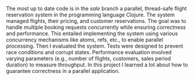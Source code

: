 The most up to date code is in the _sale_ branch
a parallel, thread-safe flight reservation system in the programming language Clojure. The system managed flights, their pricing, and customer reservations. 
The goal was to handle multiple booking requests concurrently while ensuring correctness and performance. This entailed implementing the system using various concurrency mechanisms like atoms, refs, etc.,
to enable parallel processing. Then I evaluated the system. Tests were designed to prevent race conditions and corrupt states. Performance evaluation involved varying parameters (e.g., number of flights, customers, sales period duration) 
to measure throughput. In this project I learned a lot about how to guarantee correctness in a parallel application.
